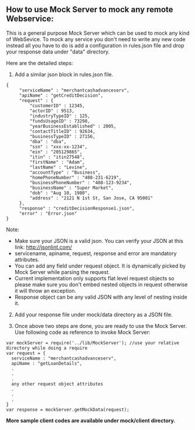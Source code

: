 How to use Mock Server to mock any remote Webservice:
------------------------------------------------------

This is a general purpose Mock Server which can be used to mock any kind of WebSevice. To mock any service you don't need to write any new code instead all you have to do is add a configuration in rules.json file and drop your response data under "data" directory.

Here are the detailed steps:

1) Add a similar json block in rules.json file.

```
{
     "serviceName" : "merchantcashadvanceserv",
     "apiName" : "getCreditDecision",
     "request" : {
         "customerID" : 12345,
         "actorID" : 9513,
         "industryTypeID" : 125,
         "fundsUsageID" : 73298,
         "yearBusinessEstablished" : 2005,
         "contactTitleID" : 92634,
         "businessTypeID" : 27156,
         "dba" : "dba",
         "ssn" : "xxx-xx-1234",
         "ein" : "205129865",
         "itin" : "itin27548",
         "firstName" : "Adam",
         "lastName" : "Levine",
         "accountType" : "Business",
         "homePhoneNumber" : "408-231-6219",
         "businessPhoneNumber" : "408-123-9234",
         "businessName" : "Super Market",
         "dob" : "Aug 10, 1980",
         "address" : "2121 N 1st St, San Jose, CA 95001"
     },
     "response" : "creditDecisionResponse1.json",
     "error" : "Error.json"
}
```
        
Note:
- Make sure your JSON is a valid json. You can verify your JSON at this link: http://jsonlint.com/
- servicename, apiname, request, response and error are mandatory attributes.
- You can add any field under request object. It is dynamically picked by Mock Server while parsing the request.
- Current implementation only supports flat level request objects so please make sure you don't embed nested objects        in request otherwise it will throw an exception.
- Response object can be any valid JSON with any level of nesting inside it.

2) Add your response file under mock/data directory as a JSON file.

3) Once above two steps are done, you are ready to use the Mock Server. Use following code as reference to invoke Mock Server:

```
var mockServer = require('../lib/MockServer'); //use your relative directory while doing a require
var request = {
  serviceName : "merchantcashadvanceserv",
  apiName : "getLoanDetails",
  .
  .
  .
  any other request object attributes
  .
  .
  .
}
var response = mockServer.getMockData(request);
```
  


**More sample client codes are available under mock/client directory.**
 
